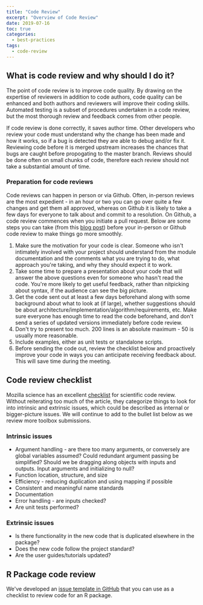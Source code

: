 ```yaml
---
title: "Code Review"
excerpt: "Overview of Code Review"
date: 2019-07-16
toc: true
categories:
  - best-practices
tags:
  - code-review
---
```




What is code review and why should I do it?
-------------------------------------------

The point of code review is to improve code quality. By drawing on the
expertise of reviewers in addition to code authors, code quality can be
enhanced and both authors and reviewers will improve their coding
skills. Automated testing is a subset of procedures undertaken in a code
review, but the most thorough review and feedback comes from other
people.

If code review is done correctly, it saves author time. Other developers
who review your code must understand why the change has been made and
how it works, so if a bug is detected they are able to debug and/or fix
it. Reviewing code before it is merged upstream increases the chances
that bugs are caught before propogating to the master branch. Reviews
should be done often on small chunks of code, therefore each review
should not take a substantial amount of time.

### Preparation for code reviews

Code reviews can happen in person or via Github. Often, in-person
reviews are the most expedient - in an hour or two you can go over quite
a few changes and get them all approved, whereas on Github it is likely
to take a few days for everyone to talk about and commit to a
resolution. On Github, a code review commences when you initiate a pull
request. Below are some steps you can take (from this [blog
post](http://fperez.org/py4science/code_reviews.html)) before your
in-person or Github code review to make things go more smoothly.

1.  Make sure the motivation for your code is clear. Someone who isn't
    intimately involved with your project should understand from the
    module documentation and the comments what you are trying to do,
    what approach you're taking, and why they should expect it to work.
2.  Take some time to prepare a presentation about your code that will
    answer the above questions even for someone who hasn't read the
    code. You're more likely to get useful feedback, rather than
    nitpicking about syntax, if the audience can see the big picture.
3.  Get the code sent out at least a few days beforehand along with some
    background about what to look at (if large), whether suggestions
    should be about architecture/implementation/algorithm/requirements,
    etc. Make sure everyone has enough time to read the code beforehand,
    and don't send a series of updated versions immediately before code
    review.
4.  Don't try to present too much. 200 lines is an absolute maximum - 50
    is usually more reasonable.
5.  Include examples, either as unit tests or standalone scripts.
6.  Before sending the code out, review the checklist below and
    proactively improve your code in ways you can anticipate receiving
    feedback about. This will save time during the meeting.

Code review checklist
---------------------

Mozilla science has an excellent
[checklist](https://mozillascience.github.io/codeReview/review.html) for
scientific code review. Without reiterating too much of the article,
they categorize things to look for into intrinsic and extrinsic issues,
which could be described as internal or bigger-picture issues. We will
continue to add to the bullet list below as we review more toolbox
submissions.

### Intrinsic issues

-   Argument handling - are there too many arguments, or conversely are
    global variables assumed? Could redundant argument passing be
    simplified? Should we be dragging along objects with inputs and
    outputs. Input arguments and initializing to null?
-   Function location, structure, and size
-   Efficiency - reducing duplication and using mapping if possible
-   Consistent and meaningful name standards
-   Documentation
-   Error handling - are inputs checked?
-   Are unit tests performed?

### Extrinsic issues

-   Is there functionality in the new code that is duplicated elsewhere
    in the package?
-   Does the new code follow the project standard?
-   Are the user guides/tutorials updated?

R Package code review 
---------------------

We've developed an [issue template in GitHub](https://github.com/nmfs-general-modeling-tools/nmfs-general-modeling-tools.github.io/blob/master/.github/ISSUE_TEMPLATE/r-package-code-review.md) that you can use as a checklist to review code for an R package. 
